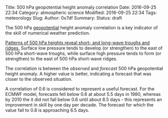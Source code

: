 Title: 500 hPa geopotential height anomaly correlation
Date: 2016-09-25 22:34
Category: atmospheric science
Modified: 2016-09-25 22:34
Tags: meteorology
Slug: 
Author: 0x7df
Summary: 
Status: draft

The 500 hPa [geopotential]({filename}/geopotential.md) height anomaly
correlation is a key indicator of the skill of numerical weather prediction.

[Patterns of 500 hPa heights reveal short- and long-wave troughs and ridges.](
https://www.e-education.psu.edu/worldofweather/node/2031) Surface low
pressure tends to develop (or strengthen) to the east of 500 hPa short-wave
troughs, while surface high pressure tends to form (or strengthen) to the
east of 500 hPa short-wave ridges. 

The correlation is between the *observed* and *forecast* 500 hPa geopotential
height anomaly. A higher value is better, indicating a forecast that was closer
to the observed situation.

A correlation of 0.6 is considered to represent a useful forecast. For the ECMWF
model, forecasts fell below 0.6 at about 5.5 days in 1980, whereas by 2010 the
it did not fall below 0.6 until about 8.5 days - this represents an improvement
in skill by one day per decade. The forecast for which the value fall to 0.8
is approaching 6.5 days.
